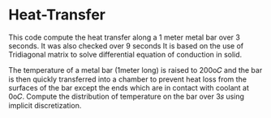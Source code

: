 # Heat-Transfer
This code compute the heat transfer along a 1 meter metal bar over 3 seconds. It was also checked over 9 seconds
It is based on the use of Tridiagonal matrix to solve differential equation of conduction in solid.

The temperature of a metal bar (1meter long) is raised to 200o𝐶 and the bar is then quickly transferred into a 
chamber to prevent heat loss from the surfaces of the bar except the ends which are in contact with coolant at 
0o𝐶. 
Compute the distribution of temperature on the bar over 3𝑠 using implicit discretization.

